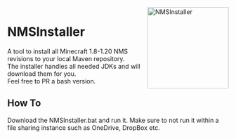 <img width="185" src="https://static.wikia.nocookie.net/minecraft_gamepedia/images/c/c0/Make_Stuff_icon_%28MCE%29.png/revision/latest/scale-to-width-down/185?cb=20210912144304" alt="NMSInstaller" align="right">
<div align="left">
<h1>NMSInstaller</h1>

A tool to install all Minecraft 1.8-1.20 NMS revisions to your local Maven repository.  
The installer handles all needed JDKs and will download them for you.  
Feel free to PR a bash version.

<h2>How To</h2>
Download the NMSInstaller.bat and run it. Make sure to not run it within a file sharing instance such as OneDrive, DropBox etc.
